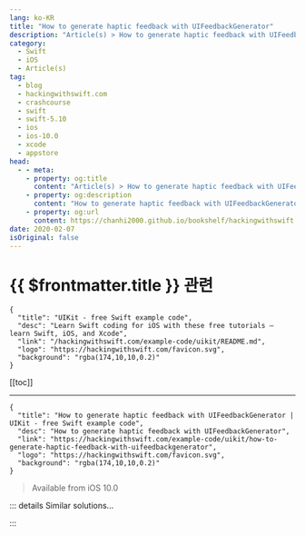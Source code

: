 ```yaml
---
lang: ko-KR
title: "How to generate haptic feedback with UIFeedbackGenerator"
description: "Article(s) > How to generate haptic feedback with UIFeedbackGenerator"
category:
  - Swift
  - iOS
  - Article(s)
tag: 
  - blog
  - hackingwithswift.com
  - crashcourse
  - swift
  - swift-5.10
  - ios
  - ios-10.0
  - xcode
  - appstore
head:
  - - meta:
    - property: og:title
      content: "Article(s) > How to generate haptic feedback with UIFeedbackGenerator"
    - property: og:description
      content: "How to generate haptic feedback with UIFeedbackGenerator"
    - property: og:url
      content: https://chanhi2000.github.io/bookshelf/hackingwithswift.com/example-code/uikit/how-to-generate-haptic-feedback-with-uifeedbackgenerator.html
date: 2020-02-07
isOriginal: false
---
```


# {{ $frontmatter.title }} 관련

```component VPCard
{
  "title": "UIKit - free Swift example code",
  "desc": "Learn Swift coding for iOS with these free tutorials – learn Swift, iOS, and Xcode",
  "link": "/hackingwithswift.com/example-code/uikit/README.md",
  "logo": "https://hackingwithswift.com/favicon.svg",
  "background": "rgba(174,10,10,0.2)"
}
```

[[toc]]

---

```component VPCard
{
  "title": "How to generate haptic feedback with UIFeedbackGenerator | UIKit - free Swift example code",
  "desc": "How to generate haptic feedback with UIFeedbackGenerator",
  "link": "https://hackingwithswift.com/example-code/uikit/how-to-generate-haptic-feedback-with-uifeedbackgenerator",
  "logo": "https://hackingwithswift.com/favicon.svg",
  "background": "rgba(174,10,10,0.2)"
}
```

> Available from iOS 10.0

<!-- TODO: 작성 -->

<!--
iOS 10 introduced new ways of generating haptic feedback using predefined vibration patterns shared by all apps, thus helping users understand that various types of feedback carry special significance. The core of this functionality is provided by `UIFeedbackGenerator`, but that's just an abstract class – the three classes you really care about are `UINotificationFeedbackGenerator`, `UIImpactFeedbackGenerator`, and `UISelectionFeedbackGenerator`.

The first of these, `UINotificationFeedbackGenerator`, lets you generate feedback based on three system events: error, success, and warning. The second, `UIImpactFeedbackGenerator`, lets you generate light, medium, and heavy effects that Apple says provide a "physical metaphor that complements the visual experience." Finally, `UISelectionFeedbackGenerator` generates feedback that should be triggered when the user is changing their selection on screen, e.g. moving through a picker wheel.

**At this time, only the new Taptic Engine found in the iPhone 7 and iPhone 7 Plus support these APIs. Other devices silently ignore the haptic requests.**

To start trying these APIs yourself, create a Single View App template in Xcode, then replace the built-in `ViewController` class with this test harness:

```swift
import UIKit

class ViewController: UIViewController {
    var i = 0

    override func viewDidLoad() {
        super.viewDidLoad()

        let btn = UIButton()
        btn.translatesAutoresizingMaskIntoConstraints = false
        view.addSubview(btn)            

        btn.widthAnchor.constraint(equalToConstant: 128).isActive = true
        btn.heightAnchor.constraint(equalToConstant: 128).isActive = true
        btn.centerXAnchor.constraint(equalTo: view.centerXAnchor).isActive = true
        btn.centerYAnchor.constraint(equalTo: view.centerYAnchor).isActive = true

        btn.setTitle("Tap here!", for: .normal)
        btn.setTitleColor(UIColor.red, for: .normal)
        btn.addTarget(self, action: #selector(tapped), for: .touchUpInside)
    }

    @objc func tapped() {
        i += 1
        print("Running \(i)")

        switch i {
        case 1:
            let generator = UINotificationFeedbackGenerator()
            generator.notificationOccurred(.error)

        case 2:
            let generator = UINotificationFeedbackGenerator()
            generator.notificationOccurred(.success)

        case 3:
            let generator = UINotificationFeedbackGenerator()
            generator.notificationOccurred(.warning)

        case 4:
            let generator = UIImpactFeedbackGenerator(style: .light)
            generator.impactOccurred()

        case 5:
            let generator = UIImpactFeedbackGenerator(style: .medium)
            generator.impactOccurred()

        case 6:
            let generator = UIImpactFeedbackGenerator(style: .heavy)
            generator.impactOccurred()

        default:
            let generator = UISelectionFeedbackGenerator()
            generator.selectionChanged()
            i = 0
        }
    }
}
```

When you run that on your phone, pressing the "Tap here!" button cycles through all the vibration options in order.

One tip: because it can take a small amount of time for the system to prepare haptic feedback, Apple recommends you call the `prepare()` method on your generator before triggering the haptic effect. If you don't do this, and there *is* a slight delay between the visual effect and the matching haptic, it might confuse users more than it helps.

Although you can technically use a success notification feedback for whatever you want, doing so inappropriately may confuse users, particularly those who are heavily reliant on haptic feedback for device interaction. Apple specifically requests that you use them judiciously, that you avoid using the wrong haptic for a given situation, and that you remember not all devices support this new haptic feedback – you need to consider older iPhones too.

-->

::: details Similar solutions…

<!--
/quick-start/swiftui/how-to-add-haptic-effects-using-sensory-feedback">How to add haptic effects using sensory feedback 
/example-code/core-haptics/how-to-modify-haptic-events-over-time-using-chhapticparametercurve">How to modify haptic events over time using CHHapticParameterCurve 
/example-code/core-haptics/how-to-detect-whether-haptic-event-playback-is-supported">How to detect whether haptic event playback is supported 
/example-code/games/how-to-generate-shaped-random-numbers-using-gkgaussiandistribution">How to generate shaped random numbers using GKGaussianDistribution 
/example-code/system/how-to-generate-a-random-identifier-using-uuid">How to generate a random identifier using UUID</a>
-->

:::

